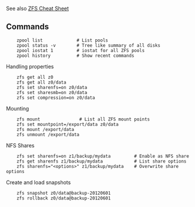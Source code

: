 See also [ZFS Cheat Sheet](https://lildude.co.uk/zfs-cheatsheet)

## Commands

        zpool list             # List pools
        zpool status -v        # Tree like summary of all disks
        zpool iostat 1         # iostat for all ZFS pools
        zpool history          # Show recent commands
        
Handling properties

        zfs get all z0
        zfs get all z0/data
        zfs set sharenfs=on z0/data
        zfs set sharesmb=on z0/data
        zfs set compression=on z0/data
        
Mounting 

        zfs mount               # List all ZFS mount points
        zfs set mountpoint=/export/data z0/data
        zfs mount /export/data
        zfs unmount /export/data
        
NFS Shares

        zfs set sharenfs=on z1/backup/mydata         # Enable as NFS share
        zfs get sharenfs z1/backup/mydata            # List share options
        zfs sharenfs="<options>" z1/backup/mydata    # Overwrite share options
        
Create and load snapshots

        zfs snapshot z0/data@backup-20120601
        zfs rollback z0/data@backup-20120601

